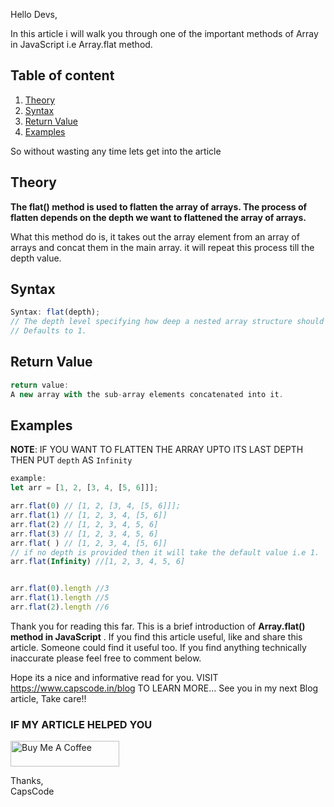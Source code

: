 Hello Devs,

In this article i will walk you through one of the important methods of Array in JavaScript i.e Array.flat method.

>

## Table of content

1. [Theory](#theory)
2. [Syntax](#syntax)
3. [Return Value](#return)
4. [Examples](#example)

So without wasting any time lets get into the article

## Theory <a name="theory"></a>

**The flat() method is used to flatten the array of arrays. The process of flatten depends on the depth we want to flattened the array of arrays.**

What this method do is, it takes out the array element from an array of arrays and concat them in the main array.
it will repeat this process till the depth value.

## Syntax <a name="syntax"></a>

```js
Syntax: flat(depth);
// The depth level specifying how deep a nested array structure should be flattened.
// Defaults to 1.
```

## Return Value <a name="return"></a>

```js
return value:
A new array with the sub-array elements concatenated into it.
```

## Examples <a name="example"></a>

**NOTE**: IF YOU WANT TO FLATTEN THE ARRAY UPTO ITS LAST DEPTH THEN PUT `depth` AS `Infinity`

```js
example:
let arr = [1, 2, [3, 4, [5, 6]]];

arr.flat(0) // [1, 2, [3, 4, [5, 6]]];
arr.flat(1) // [1, 2, 3, 4, [5, 6]]
arr.flat(2) // [1, 2, 3, 4, 5, 6]
arr.flat(3) // [1, 2, 3, 4, 5, 6]
arr.flat( ) // [1, 2, 3, 4, [5, 6]]
// if no depth is provided then it will take the default value i.e 1.
arr.flat(Infinity) //[1, 2, 3, 4, 5, 6]


arr.flat(0).length //3
arr.flat(1).length //5
arr.flat(2).length //6

```

Thank you for reading this far. This is a brief introduction of **Array.flat() method in JavaScript** .
If you find this article useful, like and share this article. Someone could find it useful too. If you find anything technically inaccurate please feel free to comment below.

Hope its a nice and informative read for you.
VISIT https://www.capscode.in/blog TO LEARN MORE...
See you in my next Blog article, Take care!!

### IF MY ARTICLE HELPED YOU

<a href="https://www.buymeacoffee.com/capscode" target="_blank"><img src="https://cdn.buymeacoffee.com/buttons/default-orange.png" alt="Buy Me A Coffee" height="41" width="174"></a>

Thanks,\
CapsCode
